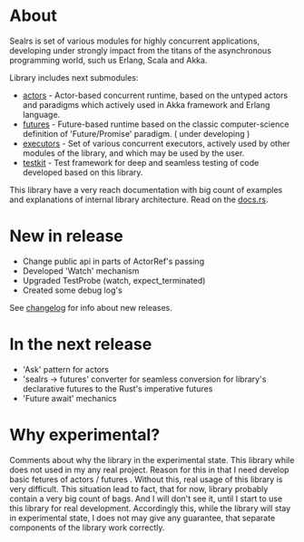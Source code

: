 
# About

Sealrs is set of various modules for highly concurrent applications, developing under strongly impact from the titans of the asynchronous programming world, such us Erlang, Scala and Akka.

Library includes next submodules:
* [actors](https://docs.rs/sealrs/*/sealrs/actors/index.html) - Actor-based concurrent runtime, based on the untyped actors and paradigms which actively used in Akka framework and Erlang language.
* [futures](https://docs.rs/sealrs/*/sealrs/futures/index.html) - Future-based runtime based on the classic computer-science definition of 'Future/Promise' paradigm. ( under developing )
* [executors](https://docs.rs/sealrs/*/sealrs/executors/index.html) - Set of various concurrent executors, actively used by other modules of the library, and which may be used by the user.
* [testkit](https://docs.rs/sealrs/*/sealrs/testkit/index.html) - Test framework for deep and seamless testing of code developed based on this library.

This library have a very reach documentation with big count of examples and explanations of internal library architecture. Read on the [docs.rs](https://docs.rs/sealrs/).

# New in release

* Change public api in parts of ActorRef's passing
* Developed 'Watch' mechanism
* Upgraded TestProbe (watch, expect_terminated)
* Created some debug log's

See [changelog](https://github.com/Serbis/sealrs/blob/master/changelog.md) for info about new releases.

# In the next release

* 'Ask' pattern for actors
* 'sealrs -> futures' converter for seamless conversion for library's declarative futures to the Rust's imperative futures
* 'Future await' mechanics

# Why experimental?

Comments about why the library in the experimental state. This library while does not used in my any real project. Reason for this in that I need develop basic fetures of actors / futures . Without this, real usage of this library is very difficult. This situation lead to fact, that for now, library probably contain a very big count of bags. And I will don't see it, until I start to use this library for real development. Accordingly this, while the library will stay in experimental state, I does not may give any guarantee, that separate components of the library work correctly.